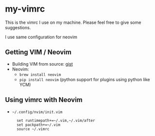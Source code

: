 my-vimrc
========

This is the vimrc I use on my machine. Please feel free to give some suggestions.

I use same configuration for neovim


Getting VIM / Neovim
--------------------
* Building VIM from source: [gist](https://gist.github.com/vipul-sharma20/e45a182de5ec9dad652db613d0620080)
* Neovim:
    * `brew install neovim`
    * `pip install neovim` (python support for plugins using python like YCM)

Using vimrc with Neovim
-----------------------
* `~/.config/nvim/init.vim`

        set runtimepath+=~/.vim,~/.vim/after
        set packpath+=~/.vim
        source ~/.vimrc

